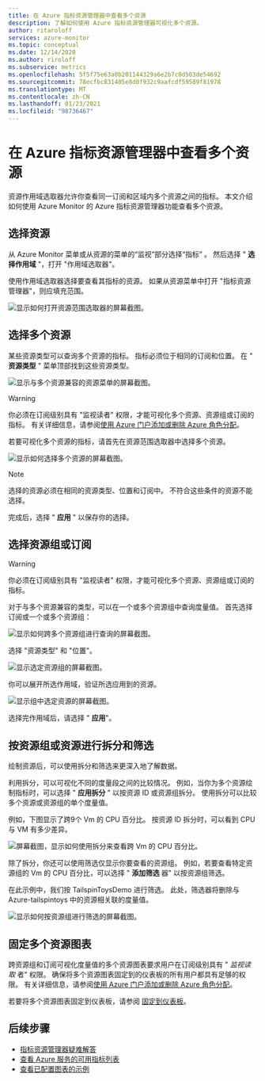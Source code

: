 ```yaml
---
title: 在 Azure 指标资源管理器中查看多个资源
description: 了解如何使用 Azure 指标资源管理器可视化多个资源。
author: ritaroloff
services: azure-monitor
ms.topic: conceptual
ms.date: 12/14/2020
ms.author: riroloff
ms.subservice: metrics
ms.openlocfilehash: 5f5f75e63a0b201144329a6e2b7c0d503de54692
ms.sourcegitcommit: 78ecfbc831405e8d0f932c9aafcdf59589f81978
ms.translationtype: MT
ms.contentlocale: zh-CN
ms.lasthandoff: 01/23/2021
ms.locfileid: "98736467"
---
```

# <a name="view-multiple-resources-in-the-azure-metrics-explorer"></a>在 Azure 指标资源管理器中查看多个资源

资源作用域选取器允许你查看同一订阅和区域内多个资源之间的指标。 本文介绍如何使用 Azure Monitor 的 Azure 指标资源管理器功能查看多个资源。 

## <a name="select-a-resource"></a>选择资源 

从 Azure Monitor 菜单或从资源的菜单的“监视”部分选择“指标”    。 然后选择 " **选择作用域** "，打开 "作用域选取器"。 

使用作用域选取器选择要查看其指标的资源。 如果从资源菜单中打开 "指标资源管理器"，则应填充范围。 

![显示如何打开资源范围选取器的屏幕截图。](./media/metrics-charts/019.png)

## <a name="select-multiple-resources"></a>选择多个资源 

某些资源类型可以查询多个资源的指标。 指标必须位于相同的订阅和位置。 在 " **资源类型** " 菜单顶部找到这些资源类型。

![显示与多个资源兼容的资源菜单的屏幕截图。](./media/metrics-charts/020.png)

> [!WARNING] 
> 你必须在订阅级别具有 "监视读者" 权限，才能可视化多个资源、资源组或订阅的指标。 有关详细信息，请参阅[使用 Azure 门户添加或删除 Azure 角色分配](../../role-based-access-control/role-assignments-portal.md)。

若要可视化多个资源的指标，请首先在资源范围选取器中选择多个资源。 

![显示如何选择多个资源的屏幕截图。](./media/metrics-charts/021.png)

> [!NOTE]
> 选择的资源必须在相同的资源类型、位置和订阅中。 不符合这些条件的资源不能选择。 

完成后，选择 " **应用** " 以保存你的选择。 

## <a name="select-a-resource-group-or-subscription"></a>选择资源组或订阅 

> [!WARNING]
> 你必须在订阅级别具有 "监视读者" 权限，才能可视化多个资源、资源组或订阅的指标。 

对于与多个资源兼容的类型，可以在一个或多个资源组中查询度量值。 首先选择订阅或一个或多个资源组： 

![显示如何跨多个资源组进行查询的屏幕截图。](./media/metrics-charts/022.png)

选择 "资源类型" 和 "位置"。 

![显示选定资源组的屏幕截图。](./media/metrics-charts/023.png)

你可以展开所选作用域，验证所选应用到的资源。

![显示组中选定资源的屏幕截图。](./media/metrics-charts/024.png)

选择完作用域后，请选择 " **应用**"。 

## <a name="split-and-filter-by-resource-group-or-resources"></a>按资源组或资源进行拆分和筛选

绘制资源后，可以使用拆分和筛选来更深入地了解数据。 

利用拆分，可以可视化不同的度量段之间的比较情况。 例如，当你为多个资源绘制指标时，可以选择 " **应用拆分** " 以按资源 ID 或资源组拆分。 使用拆分可以比较多个资源或资源组的单个度量值。  

例如，下图显示了跨9个 Vm 的 CPU 百分比。 按资源 ID 拆分时，可以看到 CPU 与 VM 有多少差异。 

![屏幕截图，显示如何使用拆分来查看跨 Vm 的 CPU 百分比。](./media/metrics-charts/026.png)

除了拆分，你还可以使用筛选仅显示你要查看的资源组。  例如，若要查看特定资源组的 Vm 的 CPU 百分比，可以选择 " **添加筛选** 器" 以按资源组筛选。 

在此示例中，我们按 TailspinToysDemo 进行筛选。 此处，筛选器将删除与 Azure-tailspintoys 中的资源相关联的度量值。 

![显示如何按资源组进行筛选的屏幕截图。](./media/metrics-charts/027.png)

## <a name="pin-multiple-resource-charts"></a>固定多个资源图表 

跨资源组和订阅可视化度量值的多个资源图表要求用户在订阅级别具有 " *监视读取* 者" 权限。 确保将多个资源图表固定到的仪表板的所有用户都具有足够的权限。 有关详细信息，请参阅[使用 Azure 门户添加或删除 Azure 角色分配](../../role-based-access-control/role-assignments-portal.md)。

若要将多个资源图表固定到仪表板，请参阅 [固定到仪表板](./metrics-charts.md#pinning-to-dashboards)。 

## <a name="next-steps"></a>后续步骤

* [指标资源管理器疑难解答](metrics-troubleshoot.md)
* [查看 Azure 服务的可用指标列表](metrics-supported.md)
* [查看已配置图表的示例](metric-chart-samples.md)